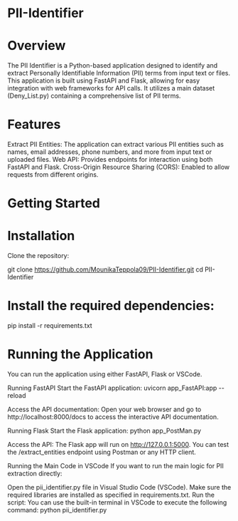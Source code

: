 # PII-Identifier

# Overview
The PII Identifier is a Python-based application designed to identify and extract Personally Identifiable Information (PII) terms from input text or files. This application is built using FastAPI and Flask, allowing for easy integration with web frameworks for API calls. It utilizes a main dataset (Deny_List.py) containing a comprehensive list of PII terms.

# Features
Extract PII Entities: The application can extract various PII entities such as names, email addresses, phone numbers, and more from input text or uploaded files.
Web API: Provides endpoints for interaction using both FastAPI and Flask.
Cross-Origin Resource Sharing (CORS): Enabled to allow requests from different origins.

# Getting Started

# Installation
Clone the repository:

git clone https://github.com/MounikaTeppola09/PII-Identifier.git
cd PII-Identifier

# Install the required dependencies:

pip install -r requirements.txt

# Running the Application
You can run the application using either FastAPI, Flask or VSCode.

Running FastAPI
    Start the FastAPI application:
    uvicorn app_FastAPI:app --reload
    
Access the API documentation:
    Open your web browser and go to http://localhost:8000/docs to access the interactive API documentation.

Running Flask
    Start the Flask application:
    python app_PostMan.py
    
Access the API:
    The Flask app will run on http://127.0.0.1:5000. You can test the /extract_entities endpoint using Postman or any HTTP client.

Running the Main Code in VSCode
If you want to run the main logic for PII extraction directly:

Open the pii_identifier.py file in Visual Studio Code (VSCode).
Make sure the required libraries are installed as specified in requirements.txt.
    Run the script:
    You can use the built-in terminal in VSCode to execute the following command:
    python pii_identifier.py


